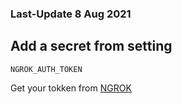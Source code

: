 ### Last-Update 8 Aug 2021

## Add a secret from setting

```
NGROK_AUTH_TOKEN
```

Get your tokken from [NGROK](https://dashboard.ngrok.com/get-started/your-authtoken)